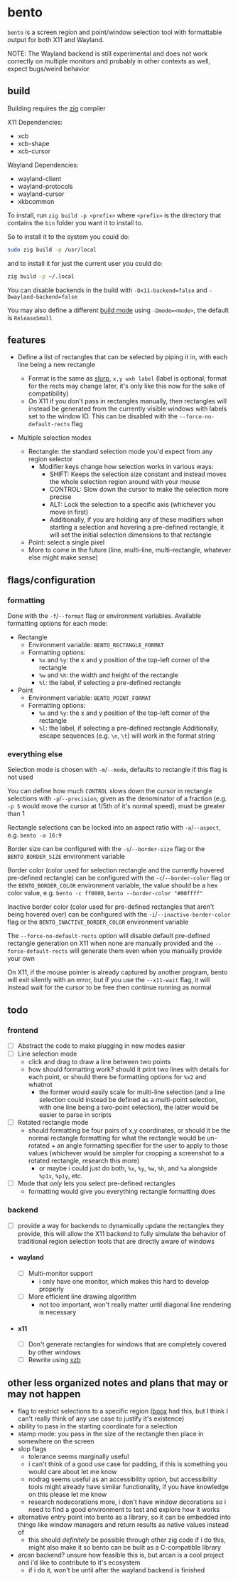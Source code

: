 # bento
`bento` is a screen region and point/window selection tool with formattable output for both X11 and Wayland.

NOTE: The Wayland backend is still experimental and does not work correctly on multiple monitors and probably in other contexts as well, expect bugs/weird behavior

## build
Building requires the [zig](https://ziglang.org) compiler

X11 Dependencies:
- xcb
- xcb-shape
- xcb-cursor

Wayland Dependencies:
- wayland-client
- wayland-protocols
- wayland-cursor
- xkbcommon

To install, run `zig build -p <prefix>` where `<prefix>` is the directory that contains the `bin` folder you want it to install to.

So to install it to the system you could do:
```sh
sudo zig build -p /usr/local
```
and to install it for just the current user you could do:
```sh
zig build -p ~/.local
```

You can disable backends in the build with `-Dx11-backend=false` and `-Dwayland-backend=false`

You may also define a different [build mode](https://ziglang.org/documentation/master/#Build-Mode) using `-Dmode=<mode>`, the default is `ReleaseSmall`

## features
- Define a list of rectangles that can be selected by piping it in, with each line being a new rectangle
    - Format is the same as [slurp](https://github.com/emersion/slurp), `x,y wxh label` (label is optional; format for the rects may change later, it's only like this now for the sake of compatibility)
    - On X11 if you don't pass in rectangles manually, then rectangles will instead be generated from the currently visible windows with labels set to the window ID. This can be disabled with the `--force-no-default-rects` flag

- Multiple selection modes
    - Rectangle: the standard selection mode you'd expect from any region selector
        - Modifier keys change how selection works in various ways:
            - SHIFT: Keeps the selection size constant and instead moves the whole selection region around with your mouse
            - CONTROL: Slow down the cursor to make the selection more precise
            - ALT: Lock the selection to a specific axis (whichever you move in first)
            - Additionally, if you are holding any of these modifiers when starting a selection and hovering a pre-defined rectangle, it will set the initial selection dimensions to that rectangle
    - Point: select a single pixel
    - More to come in the future (line, multi-line, multi-rectangle, whatever else might make sense)

## flags/configuration
### formatting
Done with the `-f`/`--format` flag or environment variables. Available formatting options for each mode:
- Rectangle
    - Environment variable: `BENTO_RECTANGLE_FORMAT`
    - Formatting options:
        - `%x` and `%y`: the x and y position of the top-left corner of the rectangle
        - `%w` and `%h`: the width and height of the rectangle
        - `%l`: the label, if selecting a pre-defined rectangle
- Point
    - Environment variable: `BENTO_POINT_FORMAT`
    - Formatting options:
        - `%x` and `%y`: the x and y position of the top-left corner of the rectangle
        - `%l`: the label, if selecting a pre-defined rectangle
Additionally, escape sequences (e.g. `\n`, `\t`) will work in the format string

### everything else

Selection mode is chosen with `-m`/`--mode`, defaults to rectangle if this flag is not used

You can define how much `CONTROL` slows down the cursor in rectangle selections with `-p`/`--precision`, given as the denominator of a fraction (e.g. `-p 5` would move the cursor at 1/5th of it's normal speed), must be greater than 1

Rectangle selections can be locked into an aspect ratio with `-a`/`--aspect`, e.g. `bento -a 16:9`

Border size can be configured with the `-s`/`--border-size` flag or the `BENTO_BORDER_SIZE` environment variable

Border color (color used for selection rectangle and the currently hovered pre-defined rectangle) can be configured with the `-c`/`--border-color` flag or the `BENTO_BORDER_COLOR` environment variable, the value should be a hex color value, e.g. `bento -c ff0000`,  `bento --border-color "#00ffff"`

Inactive border color (color used for pre-defined rectangles that aren't being hovered over) can be configured with the `-i`/`--inactive-border-color` flag or the `BENTO_INACTIVE_BORDER_COLOR` environment variable

The `--force-no-default-rects` option will disable default pre-defined rectangle generation on X11 when none are manually provided and the `--force-default-rects` will generate them even when you manually provide your own

On X11, if the mouse pointer is already captured by another program, bento will exit silently with an error, but if you use the `--x11-wait` flag, it will instead wait for the cursor to be free then continue running as normal

## todo
### frontend
- [ ] Abstract the code to make plugging in new modes easier
- [ ] Line selection mode
    - click and drag to draw a line between two points
    - how should formatting work? should it print two lines with details for each point, or should there be formatting options for `%x2` and whatnot
        - the former would easily scale for multi-line selection (and a line selection could instead be defined as a multi-point selection, with one line being a two-point selection), the latter would be easier to parse in scripts
- [ ] Rotated rectangle mode
    - should formatting be four pairs of x,y coordinates, or should it be the normal rectangle formatting for what the rectangle would be un-rotated + an angle formatting specifier for the user to apply to those values (whichever would be simpler for cropping a screenshot to a rotated rectangle, research this more)
        - or maybe i could just do both, `%x`, `%y`, `%w`, `%h`, and `%a` alongside `%p1x`, `%p1y`, etc.
- [ ] Mode that *only* lets you select pre-defined rectangles
    - formatting would give you everything rectangle formatting does

### backend
- [ ] provide a way for backends to dynamically update the rectangles they provide, this will allow the X11 backend to fully simulate the behavior of traditional region selection tools that are directly aware of windows
- #### wayland
    - [ ] Multi-monitor support
        - i only have one monitor, which makes this hard to develop properly
    - [ ] More efficient line drawing algorithm
        - not too important, won't really matter until diagonal line rendering is necessary
- #### x11
    - [ ] Don't generate rectangles for windows that are completely covered by other windows
    - [ ] Rewrite using [xzb](https://github.com/BanchouBoo/xzb)

## other less organized notes and plans that may or may not happen
- flag to restrict selections to a specific region ([boox](https://github.com/BanchouBoo/boox) had this, but I think I can't really think of any use case to justify it's existence)
- ability to pass in the starting coordinate for a selection
- stamp mode: you pass in the size of the rectangle then place in somewhere on the screen
- slop flags
    - tolerance seems marginally useful
    - i can't think of a good use case for padding, if this is something you would care about let me know
    - nodrag seems useful as an accessibility option, but accessibility tools might already have similar functionality, if you have knowledge on this please let me know
    - research nodecorations more, i don't have window decorations so i need to find a good environment to test and explore how it works
- alternative entry point into bento as a library, so it can be embedded into things like window managers and return results as native values instead of 
    - this should *definitely* be possible through other zig code if i do this, might also make it so bento can be built as a C-compatible library
- arcan backend? unsure how feasible this is, but arcan is a cool project and i'd like to contribute to it's ecosystem
    - if i do it, won't be until after the wayland backend is finished
